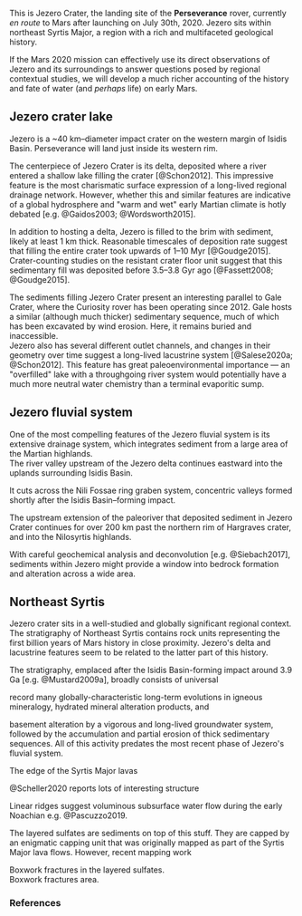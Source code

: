 <div data-location="initial">

This is Jezero Crater, the landing site of the **Perseverance** rover, currently
_en route_ to Mars after launching on July 30th, 2020. Jezero sits within
northeast Syrtis Major, a region with a rich and multifaceted geological
history.

If the Mars 2020 mission can effectively use its direct observations of Jezero
and its surroundings
to answer questions posed by regional contextual studies, we will develop
a much richer accounting of
the history and fate of water (and _perhaps_ life) on early Mars.

<!-- Much of my PhD was dedicated to interpreting the geologic history of Syrtis Major,
particularly aspects involving the "layered sulfates" exposed ~50 km southwest of
Jezero Crater [@Quinn2019]. High-resolution terrain models
covering a wide area were critical to that work, leading to the discovery
of key geological features and relationships. Building integrated elevation data
products is thus a critical aspect of driving regional-scale science in the northeast
Syrtis Region and globally. -->

</div>

## Jezero crater lake

<div data-location="jezero_w">

Jezero is a ~40 km–diameter impact crater on the western margin of Isidis Basin.
Perseverance will land just inside its western rim.

</div>

<div data-location="jezero_delta">

The centerpiece of Jezero Crater is its delta, deposited where a river
entered a shallow lake filling the crater [@Schon2012]. This impressive feature
is the most charismatic surface expression of a long-lived regional drainage network.
However, whether this and similar features are indicative of a global hydrosphere
and "warm and wet" early Martian climate is hotly
debated [e.g. @Gaidos2003; @Wordsworth2015].

</div>

<div data-location="full_of_sediment">

In addition to hosting a delta, Jezero is filled to the brim with sediment,
likely at least 1 km thick. Reasonable timescales of deposition rate suggest
that filling the entire crater took upwards of 1–10 Myr [@Goudge2015].
Crater-counting studies on the resistant crater floor unit suggest
that this sedimentary fill was deposited before 3.5–3.8 Gyr ago
[@Fassett2008; @Goudge2015].

<div class="side-note">
The sediments filling Jezero Crater present an
interesting parallel to Gale Crater, where the Curiosity rover has been
operating since 2012. Gale hosts a similar (although much thicker) sedimentary
sequence, much of which has been excavated by wind erosion. Here, it remains
buried and inaccessible.
</div>

</div>

<div data-location="outlet_channel"> Jezero also has several different outlet
channels, and changes in their geometry over time suggest a long-lived
lacustrine system [@Salese2020a; @Schon2012]. This feature has great
paleoenvironmental importance — an "overfilled" lake with a throughgoing river
system would potentially have a much more neutral water chemistry than a
terminal evaporitic sump.

</div>

## Jezero fluvial system

<div data-location="jezero_delta_2">
One of the most compelling features of the Jezero fluvial system is its extensive
drainage system, which integrates sediment from a large area of the Martian highlands.
</div>

<div data-location="river_nili_fossae">
The river valley upstream of the Jezero delta
continues eastward into the uplands surrounding Isidis Basin.
</div>

<div data-location="river_nili_fossae_detail">

It cuts across the Nili Fossae ring graben system, concentric valleys formed shortly
after the Isidis Basin–forming impact.

</div>

<div data-location="river_nilosyrtis">

The upstream extension of the paleoriver that deposited sediment in Jezero Crater
continues for over 200 km past the northern rim of Hargraves crater,
and into the Nilosyrtis highlands.

</div>

With careful geochemical analysis and deconvolution [e.g. @Siebach2017],
sediments within Jezero might provide a window into bedrock formation and
alteration across a wide area.

## Northeast Syrtis

<div data-location="ne-syrtis-overview">

Jezero crater sits in a well-studied and globally significant regional context.
The stratigraphy of Northeast Syrtis contains rock units representing
the first billion years of Mars history in close proximity. Jezero's delta and
lacustrine features seem to be related to the latter part of this history.

The stratigraphy, emplaced after the Isidis Basin-forming impact around 3.9 Ga
[e.g. @Mustard2009a], broadly consists of universal

record many globally-characteristic long-term evolutions in
igneous mineralogy, hydrated mineral alteration products, and

basement alteration by a vigorous and long-lived groundwater system, followed
by the accumulation and partial erosion of thick sedimentary sequences. All
of this activity predates the most recent phase of Jezero's fluvial system.

</div>

<div data-location="syrtis_major_edge">

The edge of the Syrtis Major lavas

</div>

@Scheller2020 reports lots of interesting structure

Linear ridges suggest voluminous subsurface water flow during the early
Noachian e.g. @Pascuzzo2019.

<div data-location="layered-sulfates">

The layered sulfates are sediments on top of this stuff.
They are capped by an enigmatic capping unit that was originally mapped as
part of the Syrtis Major lava flows. However, recent mapping work

</div>

<div data-location="boxwork-fractures">
Boxwork fractures in the layered sulfates.
</div>

<div data-location="boxwork-fractures-2">
Boxwork fractures area.
</div>

<div data-location="river_nilosyrtis"></div>

### References
